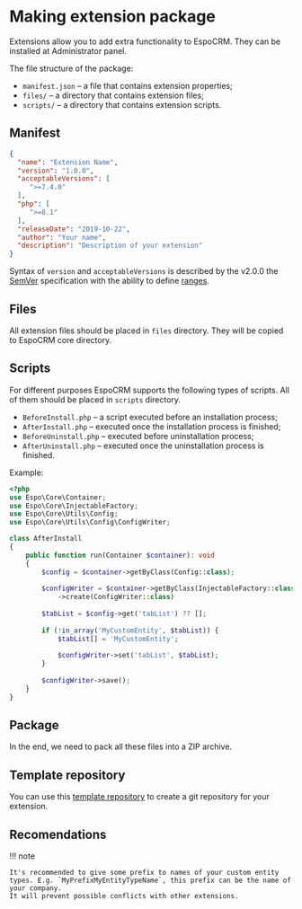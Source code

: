 # Making extension package

Extensions allow you to add extra functionality to EspoCRM. They can be installed at Administrator panel.

The file structure of the package:

* `manifest.json` – a file that contains extension properties;
* `files/` – a directory that contains extension files;
* `scripts/` – a directory that contains extension scripts.

## Manifest

```json
{
  "name": "Extension Name",
  "version": "1.0.0",
  "acceptableVersions": [
     ">=7.4.0"
  ],
  "php": [
     ">=8.1"
  ],
  "releaseDate": "2019-10-22",
  "author": "Your name",
  "description": "Description of your extension"
}
```

Syntax of `version` and `acceptableVersions` is described by the v2.0.0 the [SemVer](http://semver.org) specification with the ability to define [ranges](https://getcomposer.org/doc/articles/versions.md#version-range).

## Files

All extension files should be placed in `files` directory. They will be copied to EspoCRM core directory.

## Scripts

For different purposes EspoCRM supports the following types of scripts. All of them should be  placed in `scripts` directory.

* `BeforeInstall.php` – a script executed before an installation process;
* `AfterInstall.php` – executed once the installation process is finished;
* `BeforeUninstall.php` – executed before uninstallation process;
* `AfterUninstall.php` – executed once the uninstallation process is finished.

Example:

```php
<?php
use Espo\Core\Container;
use Espo\Core\InjectableFactory;
use Espo\Core\Utils\Config;
use Espo\Core\Utils\Config\ConfigWriter;

class AfterInstall
{
    public function run(Container $container): void
    {
        $config = $container->getByClass(Config::class);
        
        $configWriter = $container->getByClass(InjectableFactory::class)
            ->create(ConfigWriter::class)
 
        $tabList = $config->get('tabList') ?? [];
       
        if (!in_array('MyCustomEntity', $tabList)) {
            $tabList[] = 'MyCustomEntity';
           
            $configWriter->set('tabList', $tabList);
        }
  
        $configWriter->save();
    }
}
```

## Package

In the end, we need to pack all these files into a ZIP archive.

## Template repository

You can use this [template repository](https://github.com/espocrm/ext-template) to create a git repository for your extension.

## Recomendations


!!! note

    It's recommended to give some prefix to names of your custom entity types. E.g. `MyPrefixMyEntityTypeName`, this prefix can be the name of your company.
    It will prevent possible conflicts with other extensions.
